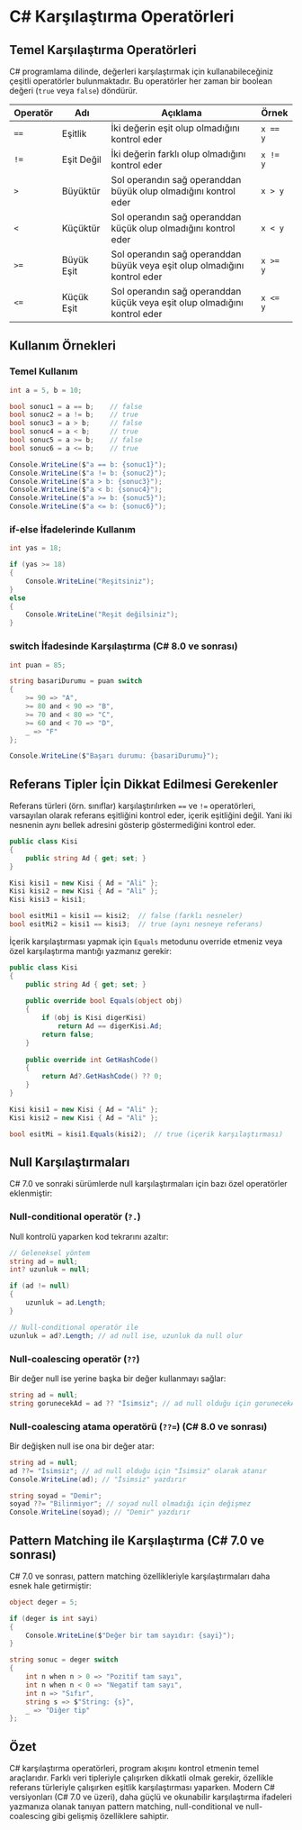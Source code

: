 # C# Karşılaştırma Operatörleri

## Temel Karşılaştırma Operatörleri

C# programlama dilinde, değerleri karşılaştırmak için kullanabileceğiniz çeşitli operatörler bulunmaktadır. Bu operatörler her zaman bir boolean değeri (`true` veya `false`) döndürür.

| Operatör | Adı | Açıklama | Örnek |
|----------|-----|----------|-------|
| `==` | Eşitlik | İki değerin eşit olup olmadığını kontrol eder | `x == y` |
| `!=` | Eşit Değil | İki değerin farklı olup olmadığını kontrol eder | `x != y` |
| `>` | Büyüktür | Sol operandın sağ operanddan büyük olup olmadığını kontrol eder | `x > y` |
| `<` | Küçüktür | Sol operandın sağ operanddan küçük olup olmadığını kontrol eder | `x < y` |
| `>=` | Büyük Eşit | Sol operandın sağ operanddan büyük veya eşit olup olmadığını kontrol eder | `x >= y` |
| `<=` | Küçük Eşit | Sol operandın sağ operanddan küçük veya eşit olup olmadığını kontrol eder | `x <= y` |

## Kullanım Örnekleri

### Temel Kullanım

```csharp
int a = 5, b = 10;

bool sonuc1 = a == b;    // false
bool sonuc2 = a != b;    // true
bool sonuc3 = a > b;     // false
bool sonuc4 = a < b;     // true
bool sonuc5 = a >= b;    // false
bool sonuc6 = a <= b;    // true

Console.WriteLine($"a == b: {sonuc1}");
Console.WriteLine($"a != b: {sonuc2}");
Console.WriteLine($"a > b: {sonuc3}");
Console.WriteLine($"a < b: {sonuc4}");
Console.WriteLine($"a >= b: {sonuc5}");
Console.WriteLine($"a <= b: {sonuc6}");
```

### if-else İfadelerinde Kullanım

```csharp
int yas = 18;

if (yas >= 18)
{
    Console.WriteLine("Reşitsiniz");
}
else
{
    Console.WriteLine("Reşit değilsiniz");
}
```

### switch İfadesinde Karşılaştırma (C# 8.0 ve sonrası)

```csharp
int puan = 85;

string basariDurumu = puan switch
{
    >= 90 => "A",
    >= 80 and < 90 => "B",
    >= 70 and < 80 => "C",
    >= 60 and < 70 => "D",
    _ => "F"
};

Console.WriteLine($"Başarı durumu: {basariDurumu}");
```

## Referans Tipler İçin Dikkat Edilmesi Gerekenler

Referans türleri (örn. sınıflar) karşılaştırılırken `==` ve `!=` operatörleri, varsayılan olarak referans eşitliğini kontrol eder, içerik eşitliğini değil. Yani iki nesnenin aynı bellek adresini gösterip göstermediğini kontrol eder.

```csharp
public class Kisi
{
    public string Ad { get; set; }
}

Kisi kisi1 = new Kisi { Ad = "Ali" };
Kisi kisi2 = new Kisi { Ad = "Ali" };
Kisi kisi3 = kisi1;

bool esitMi1 = kisi1 == kisi2;  // false (farklı nesneler)
bool esitMi2 = kisi1 == kisi3;  // true (aynı nesneye referans)
```

İçerik karşılaştırması yapmak için `Equals` metodunu override etmeniz veya özel karşılaştırma mantığı yazmanız gerekir:

```csharp
public class Kisi
{
    public string Ad { get; set; }
    
    public override bool Equals(object obj)
    {
        if (obj is Kisi digerKisi)
            return Ad == digerKisi.Ad;
        return false;
    }
    
    public override int GetHashCode()
    {
        return Ad?.GetHashCode() ?? 0;
    }
}

Kisi kisi1 = new Kisi { Ad = "Ali" };
Kisi kisi2 = new Kisi { Ad = "Ali" };

bool esitMi = kisi1.Equals(kisi2);  // true (içerik karşılaştırması)
```

## Null Karşılaştırmaları

C# 7.0 ve sonraki sürümlerde null karşılaştırmaları için bazı özel operatörler eklenmiştir:

### Null-conditional operatör (`?.`)

Null kontrolü yaparken kod tekrarını azaltır:

```csharp
// Geleneksel yöntem
string ad = null;
int? uzunluk = null;

if (ad != null)
{
    uzunluk = ad.Length;
}

// Null-conditional operatör ile
uzunluk = ad?.Length; // ad null ise, uzunluk da null olur
```

### Null-coalescing operatör (`??`)

Bir değer null ise yerine başka bir değer kullanmayı sağlar:

```csharp
string ad = null;
string gorunecekAd = ad ?? "İsimsiz"; // ad null olduğu için gorunecekAd "İsimsiz" olur
```

### Null-coalescing atama operatörü (`??=`) (C# 8.0 ve sonrası)

Bir değişken null ise ona bir değer atar:

```csharp
string ad = null;
ad ??= "İsimsiz"; // ad null olduğu için "İsimsiz" olarak atanır
Console.WriteLine(ad); // "İsimsiz" yazdırır

string soyad = "Demir";
soyad ??= "Bilinmiyor"; // soyad null olmadığı için değişmez
Console.WriteLine(soyad); // "Demir" yazdırır
```

## Pattern Matching ile Karşılaştırma (C# 7.0 ve sonrası)

C# 7.0 ve sonrası, pattern matching özellikleriyle karşılaştırmaları daha esnek hale getirmiştir:

```csharp
object deger = 5;

if (deger is int sayi)
{
    Console.WriteLine($"Değer bir tam sayıdır: {sayi}");
}

string sonuc = deger switch
{
    int n when n > 0 => "Pozitif tam sayı",
    int n when n < 0 => "Negatif tam sayı",
    int n => "Sıfır",
    string s => $"String: {s}",
    _ => "Diğer tip"
};
```

## Özet

C# karşılaştırma operatörleri, program akışını kontrol etmenin temel araçlarıdır. Farklı veri tipleriyle çalışırken dikkatli olmak gerekir, özellikle referans türleriyle çalışırken eşitlik karşılaştırması yaparken. Modern C# versiyonları (C# 7.0 ve üzeri), daha güçlü ve okunabilir karşılaştırma ifadeleri yazmanıza olanak tanıyan pattern matching, null-conditional ve null-coalescing gibi gelişmiş özelliklere sahiptir.
